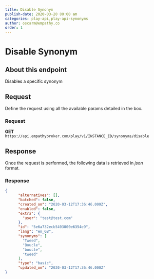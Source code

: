 ```yaml
---
title: Disable Synonym
publish-date: 2020-03-20 00:00 am
categories: play-api,play-api-synonyms
author: oscarm@empathy.co
order: 1
---
```


# Disable Synonym

## About this endpoint
Disables a specific synonym

## Request
Define the request using all the available params detailed in the box.

### Request
**GET** `https://api.empathybroker.com/play/v1/INSTANCE_ID/synonyms/disable`

## Response
Once the request is performed, the following data is retrieved in *json* format.

### Response
```json
{
      "alternatives": [],
      "batched": false,
      "created_on": "2020-03-12T17:36:46.000Z",
      "enabled": false,
      "extra": {
        "user": "test@test.com"
      },
      "id": "5e6a732ecb5403000e6354e9",
      "lang": "en_GB",
      "synonyms": [
        "Tweed",
        "Boucle",
        "boucle",
        "tweed"
      ],
      "type": "basic",
      "updated_on": "2020-03-12T17:36:46.000Z"
}
```

